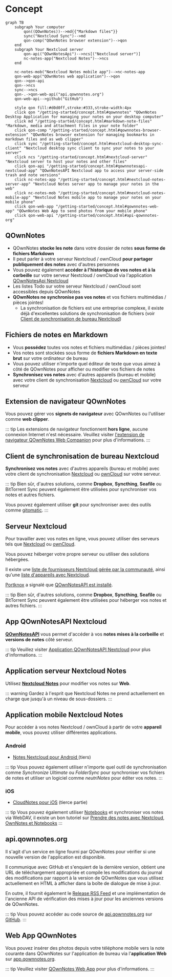 # Concept

```mermaid
graph TB
    subgraph Your computer
        qon((QOwnNotes))-->md{{"Markdown files"}}
        sync("Nextcloud Sync")-->md
        qon-comp("QOwnNotes browser extension")-->qon
    end
    subgraph Your Nextcloud server
        qon-api("QOwnNotesApi")-->ncs[("Nextcloud server")]
        nc-notes-app("Nextcloud Notes")-->ncs
    end

    nc-notes-mob("Nextcloud Notes mobile app")-->nc-notes-app
    qon-web-app("QOwnNotes web application")-->qon
    qon-->qon-api
    qon-->ncs
    sync-->ncs
    qon-.->qon-web-api("api.qownnotes.org")
    qon-web-api-->github("GitHub")

    style qon fill:#d0d0ff,stroke:#333,stroke-width:4px
    click qon "/getting-started/concept.html#qownnotes" "QOwnNotes Desktop Application for managing your notes on your desktop computer"
    click md "/getting-started/concept.html#markdown-note-files" "Markdown, media and attachment files in your note folder"
    click qon-comp "/getting-started/concept.html#qownnotes-browser-extension" "QOwnNotes browser extension for managing bookmarks in markdown files and as web clipper"
    click sync "/getting-started/concept.html#nextcloud-desktop-sync-client" "Nextcloud desktop sync client to sync your notes to your server"
    click ncs "/getting-started/concept.html#nextcloud-server" "Nextcloud server to host your notes and other files"
    click qon-api "/getting-started/concept.html#qownnotesapi-nextcloud-app" "QOwnNotesAPI Nextcloud app to access your server-side trash and note versions"
    click nc-notes-app "/getting-started/concept.html#nextcloud-notes-server-app" "Nextcloud Notes server app to manage your notes in the web"
    click nc-notes-mob "/getting-started/concept.html#nextcloud-notes-mobile-app" "Nextcloud Notes mobile app to manage your notes on your mobile phone"
    click qon-web-app "/getting-started/concept.html#qownnotes-web-app" "QOwnNotes Web App to send photos from your mobile phone"
    click qon-web-api "/getting-started/concept.html#api-qownnotes-org"
```

## QOwnNotes

- QOwnNotes **stocke les note** dans votre dossier de notes **sous forme de fichiers Markdown**
- Il peut parler à votre serveur Nextcloud / ownCloud **pour partager publiquement des notes** avec d'autres personnes
- Vous pouvez également **accéder à l'historique de vos notes et à la corbeille** sur votre serveur Nextcloud / ownCloud via l'application [QOwnNotesApi Nextcloud](#qownnotesapi-nextcloud-app)
- Les listes Todo sur votre serveur Nextcloud / ownCloud sont accessibles depuis QOwnNotes
- **QOwnNotes ne synchronise pas vos notes** et vos fichiers multimédias / pièces jointes!
    - La synchronisation de fichiers est une entreprise complexe, il existe déjà d'excellentes solutions de synchronisation de fichiers (voir [Client de synchronisation de bureau Nextcloud](#nextcloud-desktop-sync-client))


## Fichiers de notes en Markdown

- Vous **possédez** toutes vos notes et fichiers multimédias / pièces jointes!
- Vos notes sont stockées sous forme de **fichiers Markdown en texte brut** sur votre ordinateur de bureau
- Vous pouvez utiliser n'importe quel éditeur de texte que vous aimez à côté de QOwnNotes pour afficher ou modifier vos fichiers de notes
- **Synchronisez vos notes** avec d'autres appareils (bureau et mobile) avec votre client de synchronisation [Nextcloud](https://nextcloud.com/) ou [ownCloud](https://owncloud.org/) sur votre serveur


## Extension de navigateur QOwnNotes

Vous pouvez gérer vos **signets de navigateur** avec QOwnNotes ou l'utiliser comme **web clipper**.

::: tip
Les extensions de navigateur fonctionnent **hors ligne**, aucune connexion Internet n'est nécessaire. Veuillez visiter [l'extension de navigateur QOwnNotes Web Companion](browser-extension.md) pour plus d'informations.
:::

## Client de synchronisation de bureau Nextcloud

**Synchronisez vos notes** avec d'autres appareils (bureau et mobile) avec votre client de synchronisation [Nextcloud](https://nextcloud.com/) ou [ownCloud](https://owncloud.org/) sur votre serveur.

::: tip
Bien sûr, d'autres solutions, comme **Dropbox**, **Syncthing**, **Seafile** ou BitTorrent Sync peuvent également être utilisées pour synchroniser vos notes et autres fichiers.

Vous pouvez également utiliser **git** pour synchroniser avec des outils comme [gitomatic](https://github.com/muesli/gitomatic/).
:::

## Serveur Nextcloud

Pour travailler avec vos notes en ligne, vous pouvez utiliser des serveurs tels que [Nextcloud](https://nextcloud.com/) ou [ownCloud](https://owncloud.org/).

Vous pouvez héberger votre propre serveur ou utiliser des solutions hébergées.

Il existe une [liste de fournisseurs Nextcloud gérée par la communauté](https://github.com/nextcloud/providers#providers), ainsi qu'une [liste d'appareils avec Nextcloud](https://nextcloud.com/devices/).

[Portknox](https://portknox.net) a signalé que [QOwnNotesAPI est installé](https://portknox.net/en/app_listing).

::: tip
Bien sûr, d'autres solutions, comme **Dropbox**, **Syncthing**, **Seafile** ou BitTorrent Sync peuvent également être utilisées pour héberger vos notes et autres fichiers.
:::

## App QOwnNotesAPI Nextcloud

[**QOwnNotesAPI**](https://github.com/pbek/qownnotesapi) vous permet d'accéder à vos **notes mises à la corbeille** et **versions de notes** côté serveur.

::: tip
Veuillez visiter [Application QOwnNotesAPI Nextcloud](qownnotesapi.md) pour plus d'informations.
:::

## Application serveur Nextcloud Notes

Utilisez [**Nextcloud Notes**](https://github.com/nextcloud/notes) pour modifier vos notes sur **Web**.

::: warning
Gardez à l'esprit que Nextcloud Notes ne prend actuellement en charge que jusqu'à un niveau de sous-dossiers.
:::

## Application mobile Nextcloud Notes

Pour accéder à vos notes Nextcloud / ownCloud à partir de votre **appareil mobile**, vous pouvez utiliser différentes applications.

### Android

- [Notes Nextcloud pour Android ](https://play.google.com/store/apps/details?id=it.niedermann.owncloud.notes)(tiers)

::: tip
Vous pouvez également utiliser n'importe quel outil de synchronisation comme *Synchronize Ultimate* ou *FolderSync* pour synchroniser vos fichiers de notes et utiliser un logiciel comme *neutriNotes* pour éditer vos notes.
:::

### iOS

- [CloudNotes pour iOS](https://itunes.apple.com/de/app/cloudnotes-owncloud-notes/id813973264?mt=8) (tierce partie)

::: tip
Vous pouvez également utiliser [Notebooks](https://itunes.apple.com/us/app/notebooks-write-and-organize/id780438662) et synchroniser vos notes via WebDAV, il existe un bon tutoriel sur [Prendre des notes avec Nextcloud, OwnNotes et Notebooks](https://lifemeetscode.com/blog/taking-notes-with-nextcloud-qownnotes-and-notebooks)
:::

## api.qownnotes.org

Il s'agit d'un service en ligne fourni par QOwnNotes pour vérifier si une nouvelle version de l'application est disponible.

Il communique avec GitHub et s'enquiert de la dernière version, obtient une URL de téléchargement appropriée et compile les modifications du journal des modifications par rapport à la version de QOwnNotes que vous utilisez actuellement en HTML à afficher dans la boîte de dialogue de mise à jour.

En outre, il fournit également le [Release RSS Feed](http://api.qownnotes.org/rss/app-releases) et une implémentation de l'ancienne API de vérification des mises à jour pour les anciennes versions de QOwnNotes.

::: tip
Vous pouvez accéder au code source de [api.qownnotes.org](https://api.qownnotes.org) sur [GitHub](https://github.com/qownnotes/api).
:::

## Web App QOwnNotes

Vous pouvez insérer des photos depuis votre téléphone mobile vers la note courante dans QOwnNotes sur l'application de bureau via l'**application Web** sur [app.qownnotes.org](https://app.qownnotes.org/).

::: tip
Veuillez visiter [QOwnNotes Web App](web-app.md) pour plus d'informations.
:::
